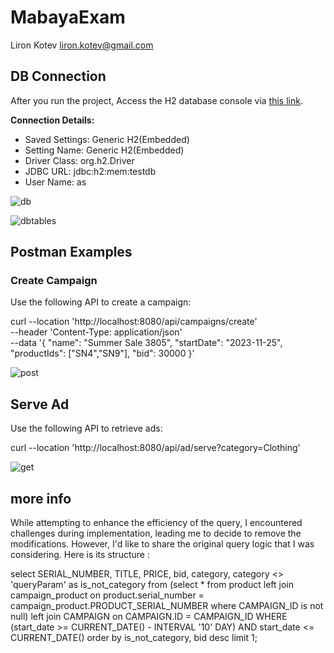 # MabayaExam

Liron Kotev
liron.kotev@gmail.com

## DB Connection

After you run the project,
Access the H2 database console via [this link](http://localhost:8080/h2-console/login.jsp?jsessionid=93333441b811bcf1004f46290f6a9efa).

**Connection Details:**
- Saved Settings: Generic H2(Embedded)
- Setting Name: Generic H2(Embedded)
- Driver Class: org.h2.Driver
- JDBC URL: jdbc:h2:mem:testdb
- User Name: as

![db](https://github.com/liron977/MabayaExam/assets/75321554/28bd0b60-abc1-4cc0-9cff-8a4357edc452)

![dbtables](https://github.com/liron977/MabayaExam/assets/75321554/036edb0c-7b60-4770-a7c8-e32003c004e3)


## Postman Examples

### Create Campaign

Use the following API to create a campaign:

curl --location 'http://localhost:8080/api/campaigns/create' \
--header 'Content-Type: application/json' \
--data '{
"name": "Summer Sale 3805",
"startDate": "2023-11-25",
"productIds": ["SN4","SN9"],
"bid": 30000
}'


![post](https://github.com/liron977/MabayaExam/assets/75321554/46de6d45-60d7-44c4-9ec9-e72a594d56de)


## Serve Ad

Use the following API to retrieve ads:

curl --location 'http://localhost:8080/api/ad/serve?category=Clothing'

![get](https://github.com/liron977/MabayaExam/assets/75321554/c32e755e-4267-4d3d-bf33-ff716ad3fd75)


## more info

While attempting to enhance the efficiency of the query, I encountered challenges 
during implementation, leading me to decide to remove the modifications. 
However, I'd like to share the original query logic that I was considering. 
Here is its structure :

select SERIAL_NUMBER, TITLE, PRICE, bid, category, category <> 'queryParam'  as is_not_category from
(select *   from product
left join  campaign_product
on product.serial_number = campaign_product.PRODUCT_SERIAL_NUMBER
where CAMPAIGN_ID is not null)
left join CAMPAIGN
on CAMPAIGN.ID = CAMPAIGN_ID
WHERE (start_date >= CURRENT_DATE() - INTERVAL '10' DAY) AND  start_date <= CURRENT_DATE()
order by is_not_category, bid desc
limit 1;


